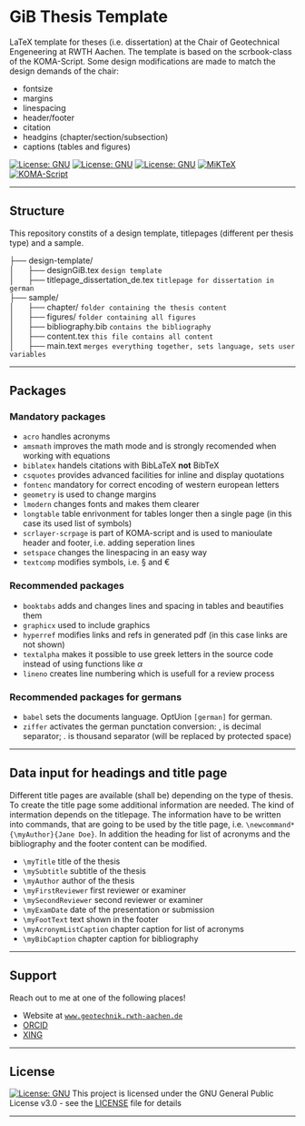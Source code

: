 # GiB Thesis Template
LaTeX template for theses (i.e. dissertation) at the Chair of Geotechnical Engeneering at RWTH Aachen.
The template is based on the scrbook-class of the KOMA-Script. Some design modifications are made to match the design demands of the chair:
* fontsize
* margins
* linespacing
* header/footer
* citation
* headgins (chapter/section/subsection)
* captions (tables and figures)

[![License: GNU](https://img.shields.io/github/license/froido/gib-latex-template?style=flat-square)](LICENSE)
[![License: GNU](https://img.shields.io/github/release-date/froido/gib-latex-template?style=flat-square)](https://github.com/froido/gib-latex-template/releases)
[![License: GNU](https://img.shields.io/github/v/release/froido/gib-latex-template?style=flat-square)](https://github.com/froido/gib-latex-template/releases)
[![MiKTeX](https://img.shields.io/static/v1?label=LaTeX&message=MiKTeX&color=5269A9&style=flat-square&logo=latex)](https://miktex.org/)
[![KOMA-Script](https://img.shields.io/static/v1?label=LaTeX&message=KOMA-Script&color=5269A9&style=flat-square&logo=latex)](https://komascript.de/)

---

## Structure
This repository constits of a design template, titlepages (different per thesis type) and a sample.

├── design-template/  
│&nbsp;&nbsp;&nbsp;&nbsp;&nbsp;&nbsp;├── designGiB.tex `design template`  
│&nbsp;&nbsp;&nbsp;&nbsp;&nbsp;&nbsp;├── titlepage_dissertation_de.tex `titlepage for dissertation in german`  
├── sample/  
│&nbsp;&nbsp;&nbsp;&nbsp;&nbsp;&nbsp;├── chapter/ `folder containing the thesis content`  
│&nbsp;&nbsp;&nbsp;&nbsp;&nbsp;&nbsp;├── figures/ `folder containing all figures`  
│&nbsp;&nbsp;&nbsp;&nbsp;&nbsp;&nbsp;├── bibliography.bib `contains the bibliography`  
│&nbsp;&nbsp;&nbsp;&nbsp;&nbsp;&nbsp;├── content.tex `this file contains all content`  
│&nbsp;&nbsp;&nbsp;&nbsp;&nbsp;&nbsp;├── main.text `merges everything together, sets language, sets user variables`

---

## Packages
### Mandatory packages
* `acro` handles acronyms
* `amsmath` improves the math mode and is strongly recomended when working with equations
* `biblatex` handels citations with BibLaTeX __not__ BibTeX
* `csquotes` provides advanced facilities for inline and display quotations
* `fontenc` mandatory for correct encoding of western european letters
* `geometry` is used to change margins
* `lmodern` changes fonts and makes them clearer
* `longtable` table enrivonment for tables longer then a single page (in this case its used list of symbols)
* `scrlayer-scrpage` is part of KOMA-script and is used to manioulate header and footer, i.e. adding seperation lines
* `setspace` changes the linespacing in an easy way
* `textcomp` modifies symbols, i.e. § and €

### Recommended packages
* `booktabs` adds and changes lines and spacing in tables and beautifies them
* `graphicx` used to include graphics
* `hyperref` modifies links and refs in generated pdf (in this case links are not shown)
* `textalpha` makes it possible to use greek letters in the source code instead of using functions like $\alpha$
* `lineno` creates line numbering which is usefull for a review process


### Recommended packages for germans
* `babel` sets the documents language. OptUion `[german]` for german.
* `ziffer` activates the german punctation conversion: , is decimal separator; . is thousand separator (will be replaced by protected space)

---

## Data input for headings and title page
Different title pages are available (shall be) depending on the type of thesis. To create the title page some additional information are needed. The kind of intermation depends on the titlepage. The information have to be written into commands, that are going to be used by the title page, i.e. `\newcommand*{\myAuthor}{Jane Doe}`. In addition the heading for list of acronyms and the bibliography and the footer content can be modified.

* `\myTitle` title of the thesis
* `\mySubtitle` subtitle of the thesis
* `\myAuthor` author of the thesis
* `\myFirstReviewer` first reviewer or examiner
* `\mySecondReviewer` second reviewer or examiner
* `\myExamDate` date of the presentation or submission
* `\myFootText` text shown in the footer
* `\myAcronymListCaption` chapter caption for list of acronyms
* `\myBibCaption` chapter caption for bibliography

---

## Support

Reach out to me at one of the following places!

- Website at <a href="http://www.geotechnik.rwth-aachen.de/index.php?section=Biebricher_en" target="_blank">`www.geotechnik.rwth-aachen.de`</a>
- <a href="https://orcid.org/0000-0001-9018-3485" target="_blank">ORCID</a>
- <a href="https://www.xing.com/profile/SvenF_Biebricher" target="_blank">XING</a>

---

## License

[![License: GNU](https://img.shields.io/github/license/froido/gib-latex-template?style=flat-square)](LICENSE)
This project is licensed under the GNU General Public License v3.0 - see the [LICENSE](LICENSE) file for details

---
